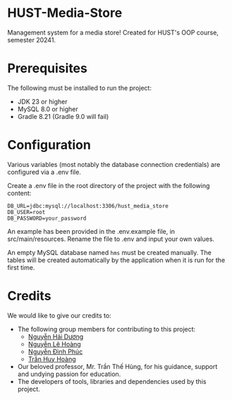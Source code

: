 # HUST-Media-Store
Management system for a media store! Created for HUST's OOP course, semester 20241.

# Prerequisites

The following must be installed to run the project:
- JDK 23 or higher
- MySQL 8.0 or higher
- Gradle 8.21 (Gradle 9.0 will fail)

# Configuration

Various variables (most notably the database connection credentials) are configured via a .env file.

Create a .env file in the root directory of the project with the following content:

```
DB_URL=jdbc:mysql://localhost:3306/hust_media_store
DB_USER=root
DB_PASSWORD=your_password
```

An example has been provided in the .env.example file, in src/main/resources. Rename the file to .env and input your own values.

An empty MySQL database named `hms` must be created manually. The tables will be created automatically by the application when it is run for the first time.

# Credits
We would like to give our credits to:
- The following group members for contributing to this project:
    - [Nguyễn Hải Dương](https://github.com/noeruchangd)
    - [Nguyễn Lê Hoàng](https://github.com/EspiMKII)
    - [Nguyễn Đình Phúc](https://github.com/phucnd220104)
    - [Trần Huy Hoàng](https://github.com/Iry6868)
- Our beloved professor, Mr. Trần Thế Hùng, for his guidance, support and undying passion for education.
- The developers of tools, libraries and dependencies used by this project.

